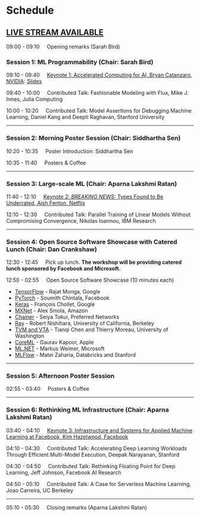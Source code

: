 # Schedule 

## [LIVE STREAM AVAILABLE](https://www.facebook.com/mlsysworkshop/)

09:00 - 09:10 &nbsp;&nbsp;&nbsp;    Opening remarks (Sarah Bird)

### Session 1: ML Programmability (Chair: Sarah Bird)

09:10 - 09:40 &nbsp;&nbsp;&nbsp;     [Keynote 1: Accelerated Computing for AI, Bryan Catanzaro, NVIDIA](talks#key1):   [Slides](assets/slides/Catanzaro_AI_Systems_Workshop_2018.pdf)

09:40 - 10:00 &nbsp;&nbsp;&nbsp;     Contributed Talk: Fashionable Modeling with Flux, Mike J. Innes, Julia Computing

10:00 - 10:20 &nbsp;&nbsp;&nbsp;     Contributed Talk: Model Assertions for Debugging Machine Learning, Daniel Kang and Deepti Raghavan, Stanford University

---

### Session 2: Morning Poster Session (Chair: Siddhartha Sen)

10:20 - 10:35 &nbsp;&nbsp;&nbsp;    Poster Introduction: Siddhartha Sen

10:35 - 11:40 &nbsp;&nbsp;&nbsp;    Posters & Coffee

---

### Session 3: Large-scale ML (Chair: Aparna Lakshmi Ratan)

11:40 - 12:10 &nbsp;&nbsp;&nbsp;    [Keynote 2: *BREAKING NEWS:* Types Found to Be Underrated,  Aish Fenton, Netflix](talks#key2)

12:10 - 12:30 &nbsp;&nbsp;&nbsp;    Contributed Talk: Parallel Training of Linear Models Without Compromising Convergence, Nikolas Ioannou, IBM Research

---

### Session 4: Open Source Software Showcase with Catered Lunch (Chair: Dan Crankshaw)

12:30 - 12:45 &nbsp;&nbsp;&nbsp;    Pick up lunch. **The workshop will be providing catered lunch sponsored by Facebook and Microsoft.**

12:50 - 02:55 &nbsp;&nbsp;&nbsp; Open Source Software Showcase (10 minutes each)
  + [TensorFlow](https://www.tensorflow.org) - Rajat Monga, Google
  + [PyTorch](https://pytorch.org) - Soumith Chintala, Facebook
  + [Keras](https://keras.io) - François Chollet, Google
  + [MXNet](https://mxnet.apache.org) - Alex Smola, Amazon
  + [Chainer](https://chainer.org) - Seiya Tokui, Preferred Networks
  + [Ray](https://ray.readthedocs.io/en/latest) - Robert Nishihara, University of California, Berkeley
  + [TVM and VTA](https://tvm.ai) - Tianqi Chen and Thierry Moreau, University of Washington
  + [CoreML](https://developer.apple.com/documentation/coreml) - Gaurav Kapoor, Apple
  + [ML.NET](https://dotnet.microsoft.com/apps/machinelearning-ai/ml-dotnet) - Markus Weimer, Microsoft
  + [MLFlow](https://mlflow.org) - Matei Zaharia, Databricks and Stanford

---

### Session 5: Afternoon Poster Session

02:55 - 03:40 &nbsp;&nbsp;&nbsp;    Posters & Coffee

---

### Session 6: Rethinking ML Infrastructure (Chair: Aparna Lakshmi Ratan)

03:40 - 04:10 &nbsp;&nbsp;&nbsp;    [Keynote 3: Infrastructure and Systems for Applied Machine Learning at Facebook, Kim Hazelwood, Facebook](talks#key3)

04:10 - 04:30 &nbsp;&nbsp;&nbsp;    Contributed Talk: Accelerating Deep Learning Workloads Through Efficient Multi-Model Execution, Deepak Narayanan, Stanford

04:30 - 04:50 &nbsp;&nbsp;&nbsp;    Contributed Talk: Rethinking Floating Point for Deep Learning, Jeff Johnson, Facebook AI Research

04:50 - 05:10 &nbsp;&nbsp;&nbsp;    Contributed Talk: A Case for Serverless Machine Learning, Joao Carreira, UC Berkeley

---

05:10 - 05:30 &nbsp;&nbsp;&nbsp;    Closing remarks (Aparna Lakshmi Ratan)
